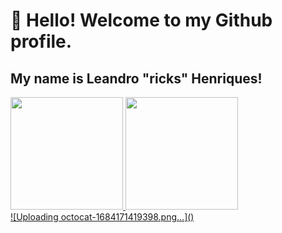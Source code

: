 # 👋 Hello! Welcome to my Github profile.
## My name is Leandro "ricks" Henriques!

<div>
<a href="https://github.com/seu-usuário-aqui">
<img height="180em" src="https://github-readme-stats.vercel.app/api/top-langs/?username=ricksz1n&layout=compact&langs_count=7&theme=dracula"/>
<img height="180em" src="https://github-readme-stats.vercel.app/api?username=ricksz1n&show_icons=true&theme=dracula&include_all_commits=true&count_private=true"/>
</div>
![Uploading octocat-1684171419398.png…]()
